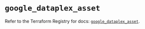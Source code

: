 # `google_dataplex_asset`

Refer to the Terraform Registry for docs: [`google_dataplex_asset`](https://registry.terraform.io/providers/hashicorp/google/5.29.0/docs/resources/dataplex_asset).
